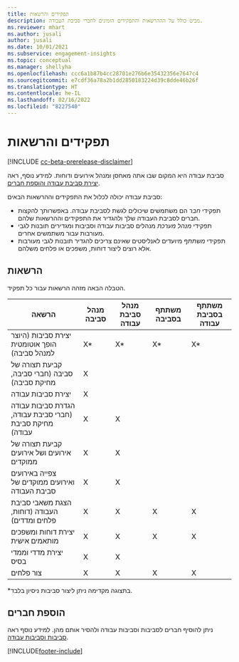 ```yaml
---
title: תפקידים והרשאות
description: מביט כולל על הההרשאות והתפקידים הזמינים לחברי סביבת העבודה.
ms.reviewer: mhart
ms.author: jusali
author: jusali
ms.date: 10/01/2021
ms.subservice: engagement-insights
ms.topic: conceptual
ms.manager: shellyha
ms.openlocfilehash: ccc6a1b87b4cc28701e276b6e35432356e7647c4
ms.sourcegitcommit: e7cdf36a78a2b1dd2850183224d39c8dde46b26f
ms.translationtype: HT
ms.contentlocale: he-IL
ms.lasthandoff: 02/16/2022
ms.locfileid: "8227540"
---
```

# <a name="roles-and-permissions"></a>תפקידים והרשאות

[!INCLUDE [cc-beta-prerelease-disclaimer](includes/cc-beta-prerelease-disclaimer.md)]

סביבת עבודה היא המקום שבו אתה מאחסן ומנהל אירועים ודוחות. למידע נוסף, ראה [יצירת סביבת עבודה והוספת חברים](create-workspace.md). 

סביבת עבודה יכולה לכלול את התפקידים וההרשאות הבאים:

- תפקידי *חבר* הם משתמשים שיכולים לגשת לסביבת עבודה. באפשרותך להקצות חברים לסביבת העבודה שלך ולהגדיר את התפקידים וההרשאות שלהם. 
- תפקידי *מנהל מערכת* מנהלים סביבות עבודה וסביבות ומגדירים תובנות לגבי מעורבות עבור משתמשים אחרים. 
- תפקידי *משתתף* מיועדים לאנליסטים שאינם צריכים להגדיר תובנות לגבי מעורבות אלא רוצים ליצור דוחות, משפכים או פלחים משלהם.

## <a name="permissions"></a>הרשאות
  
הטבלה הבאה מזהה הרשאות עבור כל תפקיד. 

| הרשאה | מנהל סביבה | מנהל סביבת עבודה | משתתף בסביבה | משתתף בסביבת עבודה | 
|--|--|--|--|--|
| יצירת סביבות (היוצר הופך אוטומטית למנהל סביבה) | X* | X* | X* | X* |  
| קביעת תצורה של סביבה (חברי סביבה, מחיקת סביבה) | X |  |  |  |  
| יצירת סביבות עבודה | X |  |  |  |  
| הגדרת סביבות עבודה (חברי סביבת עבודה, מחיקת סביבת עבודה) | X | X |  |  |  
| קביעת תצורה של אירועים ושל אירועים ממוקדים | X | X | |  |  
| צפייה באירועים ואירועים ממוקדים של סביבת העבודה | X | X | |  |  
| הצגת משאבי סביבת העבודה (דוחות, פלחים ומדדים)| X | X | X | X |  
| יצירת דוחות ומשפכים מותאמים אישית | X | X | X | X |  
| יצירת מדדי וממדי בסיס| X | X |  |  |  
| צור פלחים| X | X | X | X |  

*בתצוגה מקדימה ניתן ליצור סביבות ניסיון בלבד. 

## <a name="add-members"></a>הוספת חברים

ניתן להוסיף חברים לסביבות וסביבות עבודה ולהסיר אותם מהן. למידע נוסף ראה [סביבות וסביבות עבודה](manage-environments-workspaces.md).


[!INCLUDE[footer-include](../includes/footer-banner.md)]
